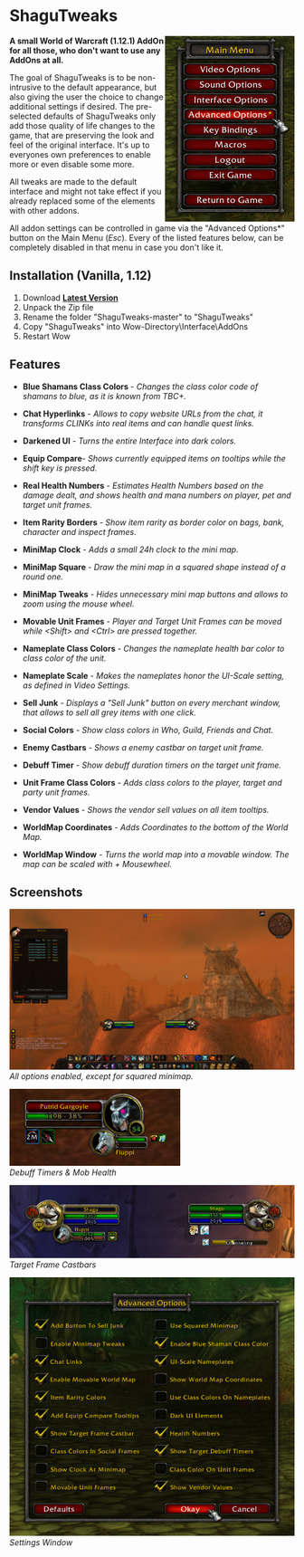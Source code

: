 # ShaguTweaks

<img src="_img/menu.jpg" float="right" align="right">

**A small World of Warcraft (1.12.1) AddOn for all those, who don't want to use any AddOns at all.**

The goal of ShaguTweaks is to be non-intrusive to the default appearance, but also giving the user the choice to change additional settings if desired. The pre-selected defaults of ShaguTweaks only add those quality of life changes to the game, that are preserving the look and feel of the original interface. It's up to everyones own preferences to enable more or even disable some more.

All tweaks are made to the default interface and might not take effect if you already replaced some of the elements with other addons.

All addon settings can be controlled in game via the "Advanced Options*" button on the Main Menu (*Esc*).
Every of the listed features below, can be completely disabled in that menu in case you don't like it.

## Installation (Vanilla, 1.12)
1. Download **[Latest Version](https://github.com/shagu/ShaguTweaks/archive/master.zip)**
2. Unpack the Zip file
3. Rename the folder "ShaguTweaks-master" to "ShaguTweaks"
4. Copy "ShaguTweaks" into Wow-Directory\Interface\AddOns
5. Restart Wow

## Features
- **Blue Shamans Class Colors** - *Changes the class color code of shamans to blue, as it is known from TBC+.*

- **Chat Hyperlinks** - *Allows to copy website URLs from the chat, it transforms CLINKs into real items and can handle quest links.*

- **Darkened UI** - *Turns the entire Interface into dark colors.*

- **Equip Compare**- *Shows currently equipped items on tooltips while the shift key is pressed.*

- **Real Health Numbers** - *Estimates Health Numbers based on the damage dealt, and shows health and mana numbers on player, pet and target unit frames.*

- **Item Rarity Borders** - *Show item rarity as border color on bags, bank, character and inspect frames.*

- **MiniMap Clock** - *Adds a small 24h clock to the mini map.*

- **MiniMap Square** - *Draw the mini map in a squared shape instead of a round one.*

- **MiniMap Tweaks** - *Hides unnecessary mini map buttons and allows to zoom using the mouse wheel.*

- **Movable Unit Frames** - *Player and Target Unit Frames can be moved while \<Shift> and \<Ctrl> are pressed together.*

- **Nameplate Class Colors** - *Changes the nameplate health bar color to class color of the unit.*

- **Nameplate Scale** - *Makes the nameplates honor the UI-Scale setting, as defined in Video Settings.*

- **Sell Junk** - *Displays a "Sell Junk" button on every merchant window, that allows to sell all grey items with one click.*

- **Social Colors** - *Show class colors in Who, Guild, Friends and Chat.*

- **Enemy Castbars** - *Shows a enemy castbar on target unit frame.*

- **Debuff Timer** - *Show debuff duration timers on the target unit frame.*

- **Unit Frame Class Colors** - *Adds class colors to the player, target and party unit frames.*

- **Vendor Values** - *Shows the vendor sell values on all item tooltips.*

- **WorldMap Coordinates** - *Adds Coordinates to the bottom of the World Map.*

- **WorldMap Window** - *Turns the world map into a movable window. The map can be scaled with <Ctrl> + Mousewheel.*

## Screenshots
![preview](_img/dark.jpg)  
*All options enabled, except for squared minimap.*

![preview](_img/debufftimers.jpg)  
*Debuff Timers & Mob Health*

![preview](_img/castbars.jpg)  
*Target Frame Castbars*

![preview](_img/settings.jpg)  
*Settings Window*
